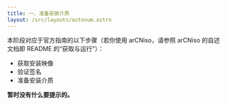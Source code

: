 ```yaml
---
title: 一、准备安装介质
layout: /src/layouts/autonum.astro
---
```


本阶段对应于官方指南的以下步骤（若你使用 arCNiso，请参照 arCNiso 的自述文档即 README 的“获取与运行”）：

- 获取安装映像
- 验证签名
- 准备安装介质

**暂时没有什么要提示的。**
